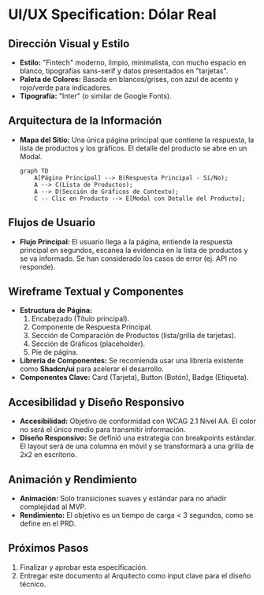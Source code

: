 # UI/UX Specification: Dólar Real

## Dirección Visual y Estilo
* **Estilo:** "Fintech" moderno, limpio, minimalista, con mucho espacio en blanco, tipografías sans-serif y datos presentados en "tarjetas".
* **Paleta de Colores:** Basada en blancos/grises, con azul de acento y rojo/verde para indicadores.
* **Tipografía:** "Inter" (o similar de Google Fonts).

## Arquitectura de la Información
* **Mapa del Sitio:** Una única página principal que contiene la respuesta, la lista de productos y los gráficos. El detalle del producto se abre en un Modal.

    ```mermaid
    graph TD
        A[Página Principal] --> B(Respuesta Principal - Sí/No);
        A --> C(Lista de Productos);
        A --> D(Sección de Gráficos de Contexto);
        C -- Clic en Producto --> E[Modal con Detalle del Producto];
    ```

## Flujos de Usuario
* **Flujo Principal:** El usuario llega a la página, entiende la respuesta principal en segundos, escanea la evidencia en la lista de productos y se va informado. Se han considerado los casos de error (ej. API no responde).

## Wireframe Textual y Componentes
* **Estructura de Página:**
    1.  Encabezado (Título principal).
    2.  Componente de Respuesta Principal.
    3.  Sección de Comparación de Productos (lista/grilla de tarjetas).
    4.  Sección de Gráficos (placeholder).
    5.  Pie de página.
* **Librería de Componentes:** Se recomienda usar una librería existente como **Shadcn/ui** para acelerar el desarrollo.
* **Componentes Clave:** Card (Tarjeta), Button (Botón), Badge (Etiqueta).

## Accesibilidad y Diseño Responsivo
* **Accesibilidad:** Objetivo de conformidad con WCAG 2.1 Nivel AA. El color no será el único medio para transmitir información.
* **Diseño Responsivo:** Se definió una estrategia con breakpoints estándar. El layout será de una columna en móvil y se transformará a una grilla de 2x2 en escritorio.

## Animación y Rendimiento
* **Animación:** Solo transiciones suaves y estándar para no añadir complejidad al MVP.
* **Rendimiento:** El objetivo es un tiempo de carga < 3 segundos, como se define en el PRD.

## Próximos Pasos
1.  Finalizar y aprobar esta especificación.
2.  Entregar este documento al Arquitecto como input clave para el diseño técnico.